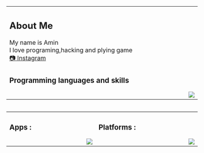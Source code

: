 <table>
	 <td width="1200px">
	 <h2>About Me</h2>
	        My name is Amin<br>
		    I love programing,hacking and plying game<br>  
		 <a href="https://instagram.com/aminbeyrami4?igshid=NGVhN2U2NjQ0Yg==">📷 Instagram

 <!--<img src="https://komarev.com/ghpvc/?username=aminbeyrami88&color=brightgreen&label=Profile Views" draggable="false">-->



 </td>
	<tr>
	<td width="1200px">
	<h3>Programming languages and skills</h3>
	<img align="right" src="https://skillicons.dev/icons?i=cs,html,css,js,git,sass,figma," draggable="false"></td>
		<!--https://skillicons.dev/icons?i=bootstrap,nodejs,react,electron,tailwind,netlify-->
	</tr>
	<table> 


  <table align="center">
	<tr>
		<td width="1200px">
	    <h3>Apps :</h3>
        <img align="right" src="https://skillicons.dev/icons?i=vscode,visualstudio,atom" draggable="false">
		</td>
		<td width="1200px">
	    <h3>Platforms :</h3>
        <img align="right" src="https://skillicons.dev/icons?i=discord,instagram,github" draggable="false">
		</td>
	</tr>
</table>


<!--<table align="center">
	<tr>
		<td width="1200px">
        <img align="center" src="https://github-readme-stats.vercel.app/api?username=aminbeyrami88&theme=midnight-purple&show_icons=true&bg_color=0D1117&hide_border=true" draggable="false">
		</td>
		<td width="1200px">
        <img align="center" src="https://github-readme-stats.vercel.app/api/top-langs/?username=aminbeyrami88&theme=midnight-purple&layout=compact&bg_color=0D1117&hide_border=true" draggable="false">
		</td>
	</tr>
</table> -->
